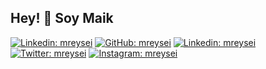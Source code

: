 ## Hey! 👋 Soy Maik

[![Linkedin: mreysei](https://img.shields.io/badge/-mreysei.com-589bbb?style=flat-square&label=Página%20Web&logoColor=white&link=https://mreysei.com/)](https://mreysei.com/)
[![GitHub: mreysei](https://img.shields.io/github/followers/mreysei?color=%2324292e&label=S%C3%ADgueme&logo=Github&logoColor=white&style=flat-square)](https://github.com/mreysei) 
[![Linkedin: mreysei](https://img.shields.io/badge/-~220-2977c9?style=flat-square&logo=Linkedin&logoColor=white&label=Conectemos&link=https://www.linkedin.com/in/mreysei/)](https://www.linkedin.com/in/mreysei/)
[![Twitter: mreysei](https://img.shields.io/twitter/follow/mreysei?color=%231da1f2&label=S%C3%ADgueme&logo=Twitter&logoColor=white&style=flat-square)](https://twitter.com/mreysei) 
[![Instagram: mreysei](https://img.shields.io/badge/-~600-dd326e?style=flat-square&label=S%C3%ADgueme&logo=Instagram&logoColor=white&link=https://www.instagram.com/mreysei/)](https://www.instagram.com/mreysei/)

[comment]: <> (http://hits.dwyl.com/mreysei/mreysei.svg)
